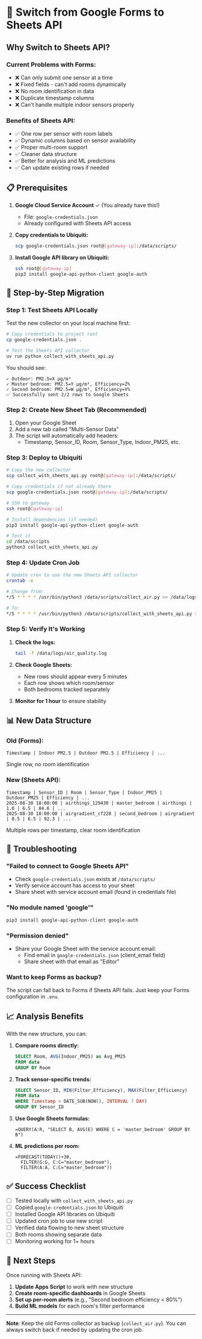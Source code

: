 # 🔄 Switch from Google Forms to Sheets API

## Why Switch to Sheets API?

### Current Problems with Forms:
- ❌ Can only submit one sensor at a time
- ❌ Fixed fields - can't add rooms dynamically
- ❌ No room identification in data
- ❌ Duplicate timestamp columns
- ❌ Can't handle multiple indoor sensors properly

### Benefits of Sheets API:
- ✅ One row per sensor with room labels
- ✅ Dynamic columns based on sensor availability
- ✅ Proper multi-room support
- ✅ Cleaner data structure
- ✅ Better for analysis and ML predictions
- ✅ Can update existing rows if needed

## 📋 Prerequisites

1. **Google Cloud Service Account** ✓ (You already have this!)
   - File: `google-credentials.json`
   - Already configured with Sheets API access

2. **Copy credentials to Ubiquiti:**
   ```bash
   scp google-credentials.json root@[gateway-ip]:/data/scripts/
   ```

3. **Install Google API library on Ubiquiti:**
   ```bash
   ssh root@[gateway-ip]
   pip3 install google-api-python-client google-auth
   ```

## 🚀 Step-by-Step Migration

### Step 1: Test Sheets API Locally

Test the new collector on your local machine first:
```bash
# Copy credentials to project root
cp google-credentials.json .

# Test the Sheets API collector
uv run python collect_with_sheets_api.py
```

You should see:
```
✓ Outdoor: PM2.5=X μg/m³
✓ Master bedroom: PM2.5=Y μg/m³, Efficiency=Z%
✓ Second bedroom: PM2.5=W μg/m³, Efficiency=V%
✅ Successfully sent 2/2 rows to Google Sheets
```

### Step 2: Create New Sheet Tab (Recommended)

1. Open your Google Sheet
2. Add a new tab called "Multi-Sensor Data"
3. The script will automatically add headers:
   - Timestamp, Sensor_ID, Room, Sensor_Type, Indoor_PM25, etc.

### Step 3: Deploy to Ubiquiti

```bash
# Copy the new collector
scp collect_with_sheets_api.py root@[gateway-ip]:/data/scripts/

# Copy credentials if not already there
scp google-credentials.json root@[gateway-ip]:/data/scripts/

# SSH to gateway
ssh root@[gateway-ip]

# Install dependencies (if needed)
pip3 install google-api-python-client google-auth

# Test it
cd /data/scripts
python3 collect_with_sheets_api.py
```

### Step 4: Update Cron Job

```bash
# Update cron to use the new Sheets API collector
crontab -e

# Change from:
*/5 * * * * /usr/bin/python3 /data/scripts/collect_air.py >> /data/logs/air_quality.log 2>&1

# To:
*/5 * * * * /usr/bin/python3 /data/scripts/collect_with_sheets_api.py >> /data/logs/air_quality.log 2>&1
```

### Step 5: Verify It's Working

1. **Check the logs:**
   ```bash
   tail -f /data/logs/air_quality.log
   ```

2. **Check Google Sheets:**
   - New rows should appear every 5 minutes
   - Each row shows which room/sensor
   - Both bedrooms tracked separately

3. **Monitor for 1 hour** to ensure stability

## 📊 New Data Structure

### Old (Forms):
```
Timestamp | Indoor PM2.5 | Outdoor PM2.5 | Efficiency | ...
```
Single row, no room identification

### New (Sheets API):
```
Timestamp | Sensor_ID | Room | Sensor_Type | Indoor_PM25 | Outdoor_PM25 | Efficiency | ...
2025-08-30 18:00:00 | airthings_129430 | master_bedroom | airthings | 1.0 | 6.5 | 84.6 | ...
2025-08-30 18:00:00 | airgradient_cf228 | second_bedroom | airgradient | 0.5 | 6.5 | 92.3 | ...
```
Multiple rows per timestamp, clear room identification

## 🔧 Troubleshooting

### "Failed to connect to Google Sheets API"
- Check `google-credentials.json` exists at `/data/scripts/`
- Verify service account has access to your sheet
- Share sheet with service account email (found in credentials file)

### "No module named 'google'"
```bash
pip3 install google-api-python-client google-auth
```

### "Permission denied"
- Share your Google Sheet with the service account email:
  - Find email in `google-credentials.json` (client_email field)
  - Share sheet with that email as "Editor"

### Want to keep Forms as backup?
The script can fall back to Forms if Sheets API fails. Just keep your Forms configuration in `.env`.

## 📈 Analysis Benefits

With the new structure, you can:

1. **Compare rooms directly:**
   ```sql
   SELECT Room, AVG(Indoor_PM25) as Avg_PM25
   FROM data
   GROUP BY Room
   ```

2. **Track sensor-specific trends:**
   ```sql
   SELECT Sensor_ID, MIN(Filter_Efficiency), MAX(Filter_Efficiency)
   FROM data
   WHERE Timestamp > DATE_SUB(NOW(), INTERVAL 7 DAY)
   GROUP BY Sensor_ID
   ```

3. **Use Google Sheets formulas:**
   ```
   =QUERY(A:R, "SELECT B, AVG(E) WHERE C = 'master_bedroom' GROUP BY B")
   ```

4. **ML predictions per room:**
   ```
   =FORECAST(TODAY()+30, 
     FILTER(G:G, C:C="master_bedroom"), 
     FILTER(A:A, C:C="master_bedroom"))
   ```

## ✅ Success Checklist

- [ ] Tested locally with `collect_with_sheets_api.py`
- [ ] Copied `google-credentials.json` to Ubiquiti
- [ ] Installed Google API libraries on Ubiquiti
- [ ] Updated cron job to use new script
- [ ] Verified data flowing to new sheet structure
- [ ] Both rooms showing separate data
- [ ] Monitoring working for 1+ hours

## 🎯 Next Steps

Once running with Sheets API:

1. **Update Apps Script** to work with new structure
2. **Create room-specific dashboards** in Google Sheets
3. **Set up per-room alerts** (e.g., "Second bedroom efficiency < 80%")
4. **Build ML models** for each room's filter performance

---

**Note**: Keep the old Forms collector as backup (`collect_air.py`). You can always switch back if needed by updating the cron job.